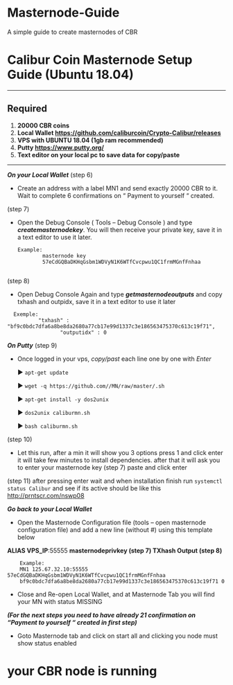 # Masternode-Guide
A simple guide to create masternodes of CBR


# Calibur Coin Masternode Setup Guide (Ubuntu 18.04)
***
## Required
1) **20000 CBR coins**
2) **Local Wallet https://github.com/caliburcoin/Crypto-Calibur/releases**
3) **VPS with UBUNTU 18.04 (1gb ram recommended)** 
4) **Putty https://www.putty.org/**
5) **Text editor on your local pc to save data for copy/paste**
***

***On your Local Wallet*** (step 6)
* Create an address with a label MN1 and send exactly 20000 CBR to it. Wait to complete 6 confirmations on “ Payment to yourself “ created.

(step 7)
* Open the Debug Console ( Tools – Debug Console ) and type ***createmasternodekey***.
You will then receive your private key, save it in a text editor to use it later.
  ```
  Example:
          masternode key
          57eCdGQBaDKHqGsbm1WDVyN1K6WTfCvcpwu1QC1frmMGnfFnhaa


  ```
(step 8)
* Open Debug Console Again and type ***getmasternodeoutputs*** 
and copy txhash and outpidx, save it in a text editor to use it later
```
  Exemple:
          "txhash" : "bf9c0bdc7dfa6a8be8da2680a77cb17e99d1337c3e186563475370c613c19f71",
		         "outputidx" : 0
 ```
***On Putty*** (step 9)

* Once logged in your vps, *copy/past* each line one by one with *Enter*

	:arrow_forward: `apt-get update`

	:arrow_forward: `wget -q https://github.com//MN/raw/master/.sh`
  
  :arrow_forward: `apt-get install -y dos2unix`
  
  :arrow_forward: `dos2unix caliburmn.sh`
  
  :arrow_forward: `bash caliburmn.sh`

(step 10)
* Let this run, after a min it will show you 3 options press 1 and click enter 
it will take few minutes to install dependencies. after that it will ask you to enter your masternode key (step 7) paste and click enter

(step 11)
after pressing enter wait and when installation finish run `systemctl status Calibur` and see if its  active should be like this http://prntscr.com/nswp08

***Go back to your Local Wallet***

* Open the Masternode Configuration file (tools – open masternode configuration file) and add a new line (without #) using this template below 

**ALIAS VPS_IP**:55555 **masternodeprivkey (step 7) TXhash Output (step 8)**

		Example:
		MN1 125.67.32.10:55555 57eCdGQBaDKHqGsbm1WDVyN1K6WTfCvcpwu1QC1frmMGnfFnhaa 
		bf9c0bdc7dfa6a8be8da2680a77cb17e99d1337c3e186563475370c613c19f71 0

* Close and Re-open Local Wallet, and at Masternode Tab you will find your MN with status MISSING

***(For the next steps you need to have already 21 confirmation on “Payment to yourself “ created in first step)***

* Goto Masternode tab and click on start all and clicking you node must show status  enabled
# your CBR node is  running
